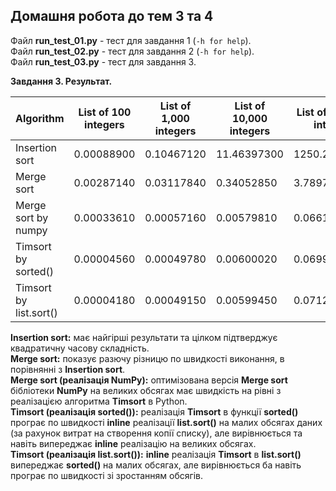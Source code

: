 ## Домашня робота до тем 3 та 4

Файл **run_test_01.py** - тест для завдання 1 (``-h for help``).    
Файл **run_test_02.py** - тест для завдання 2 (``-h for help``).   
Файл **run_test_03.py** - тест для завдання 3.  

**Завдання 3. Результат.**  
  
| Algorithm              | List of 100 integers     | List of 1,000 integers   | List of 10,000 integers  | List of 100,000 integers |
| ---------------------- | ------------------------ | ------------------------ | ------------------------ | ------------------------ |
| Insertion sort         | 0.00088900               | 0.10467120               | 11.46397300              | 1250.23310710            |
| Merge sort             | 0.00287140               | 0.03117840               | 0.34052850               | 3.78975480               |
| Merge sort by numpy    | 0.00033610               | 0.00057160               | 0.00579810               | 0.06611430               |
| Timsort by sorted()    | 0.00004560               | 0.00049780               | 0.00600020               | 0.06993830               |
| Timsort by list.sort() | 0.00004180               | 0.00049150               | 0.00599450               | 0.07128750               |
  
**Insertion sort:** має найгірші результати та цілком підтверджує квадратичну часову складність.  
**Merge sort:** показує разючу різницю по швидкості виконання, в порівнянні з **Insertion sort**.  
**Merge sort (реалізація NumPy):** оптимізована версія **Merge sort** бібліотеки **NumPy** на великих обсягах має швидкість на рівні з реалізацією алгоритма **Timsort** в Python.     
**Timsort (реалізація sorted()):** реалізація **Timsort** в функції **sorted()** програє по швидкості **inline** реалізації **list.sort()** на малих обсягах даних (за рахунок витрат на створення копії списку), але вирівнюється та навіть випереджає **inline** реалізацію на великих обсягах.  
**Timsort (реалізація list.sort()):** **inline** реалізація **Timsort** в **list.sort()** випереджає **sorted()** на малих обсягах, але вирівнюється ба навіть програє по швидкості зі зростанням обсягів.    
